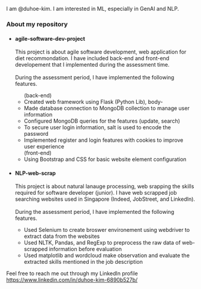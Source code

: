 I am @duhoe-kim. I am interested in ML, especially in GenAI and NLP. <br>

<h3> About my repository </h3>
<ul>
  <li>
    <h4>agile-software-dev-project</h4>
    <p>
      This project is about agile software development, web application for diet recommondation.
      I have included back-end and front-end developement that I implemented during the assessment time.<br><br>
      During the assessment period, I have implemented the following features.<br>
        <ul>
        (back-end)
          <li>Created web framework using Flask (Python Lib), body-</li>
          <li>Made database connection to MongoDB collection to manage user information</li>
          <li>Configured MongoDB queries for the features (update, search)</li>
          <li>To secure user login information, salt is used to encode the password</li>
          <li>Implemented register and login features with cookies to improve user experience</li>
        (front-end)
          <li>Using Bootstrap and CSS for basic website element configuration</li>
        </ul>
    </p>
  </li>
  <li>
    <h4>NLP-web-scrap</h4>
    <p>
      This project is about natural lanauge processing, web srapping the skills required for software developer (junior).
      I have web scrapped job searching websites used in Singapore (Indeed, JobStreet, and LinkedIn).<br><br>
      During the assessment period, I have implemented the following features.<br>
        <ul>
          <li>Used Selenium to create broswer environement using webdriver to extract data from the websites</li>
          <li>Used NLTK, Pandas, and RegExp to preprocess the raw data of web-scrapped information before evaluation</li>
          <li>Used matplotlib and wordcloud make observation and evaluate the extracted skills mentioned in the job description</li>
        </ul>
    </p>
  </li>
</ul>


Feel free to reach me out through my LinkedIn profile <br>
https://www.linkedin.com/in/duhoe-kim-6890b527b/

<!---
duhoe-kim/duhoe-kim is a ✨ special ✨ repository because its `README.md` (this file) appears on your GitHub profile.
You can click the Preview link to take a look at your changes.
--->
